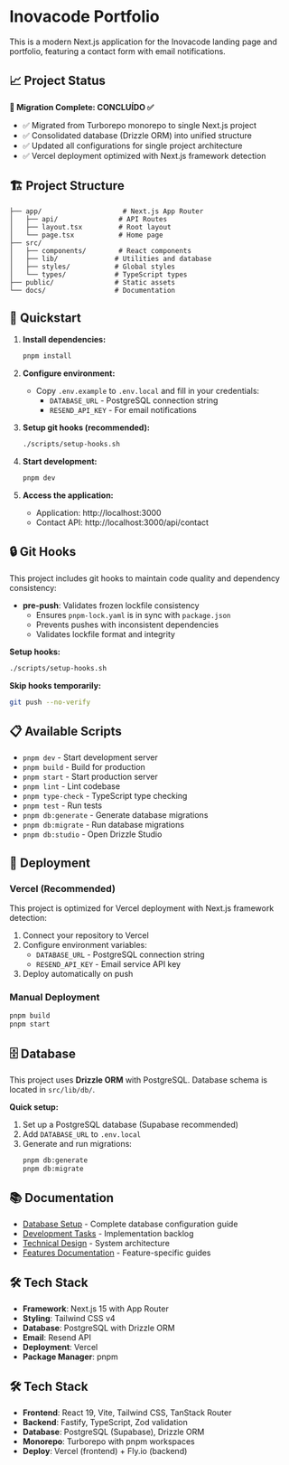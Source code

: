 # Inovacode Portfolio

This is a modern Next.js application for the Inovacode landing page and portfolio, featuring a contact form with email notifications.

## 📈 Project Status

**🎯 Migration Complete: CONCLUÍDO ✅**

-   ✅ Migrated from Turborepo monorepo to single Next.js project
-   ✅ Consolidated database (Drizzle ORM) into unified structure
-   ✅ Updated all configurations for single project architecture
-   ✅ Vercel deployment optimized with Next.js framework detection

## 🏗️ Project Structure

```
├── app/                    # Next.js App Router
│   ├── api/               # API Routes
│   ├── layout.tsx         # Root layout
│   └── page.tsx           # Home page
├── src/
│   ├── components/        # React components
│   ├── lib/              # Utilities and database
│   ├── styles/           # Global styles
│   └── types/            # TypeScript types
├── public/               # Static assets
└── docs/                 # Documentation
```

## 🚀 Quickstart

1. **Install dependencies:**

    ```bash
    pnpm install
    ```

2. **Configure environment:**

    - Copy `.env.example` to `.env.local` and fill in your credentials:
        - `DATABASE_URL` - PostgreSQL connection string
        - `RESEND_API_KEY` - For email notifications

3. **Setup git hooks (recommended):**

    ```bash
    ./scripts/setup-hooks.sh
    ```

4. **Start development:**

    ```bash
    pnpm dev
    ```

5. **Access the application:**
    - Application: http://localhost:3000
    - Contact API: http://localhost:3000/api/contact

## 🔒 Git Hooks

This project includes git hooks to maintain code quality and dependency consistency:

-   **pre-push**: Validates frozen lockfile consistency
    -   Ensures `pnpm-lock.yaml` is in sync with `package.json`
    -   Prevents pushes with inconsistent dependencies
    -   Validates lockfile format and integrity

**Setup hooks:**

```bash
./scripts/setup-hooks.sh
```

**Skip hooks temporarily:**

```bash
git push --no-verify
```

## 📋 Available Scripts

-   `pnpm dev` - Start development server
-   `pnpm build` - Build for production
-   `pnpm start` - Start production server
-   `pnpm lint` - Lint codebase
-   `pnpm type-check` - TypeScript type checking
-   `pnpm test` - Run tests
-   `pnpm db:generate` - Generate database migrations
-   `pnpm db:migrate` - Run database migrations
-   `pnpm db:studio` - Open Drizzle Studio

## 🚀 Deployment

### Vercel (Recommended)

This project is optimized for Vercel deployment with Next.js framework detection:

1. Connect your repository to Vercel
2. Configure environment variables:
    - `DATABASE_URL` - PostgreSQL connection string
    - `RESEND_API_KEY` - Email service API key
3. Deploy automatically on push

### Manual Deployment

```bash
pnpm build
pnpm start
```

## 🗄️ Database

This project uses **Drizzle ORM** with PostgreSQL. Database schema is located in `src/lib/db/`.

**Quick setup:**

1. Set up a PostgreSQL database (Supabase recommended)
2. Add `DATABASE_URL` to `.env.local`
3. Generate and run migrations:
    ```bash
    pnpm db:generate
    pnpm db:migrate
    ```

## 📚 Documentation

-   [Database Setup](./docs/setup-database.md) - Complete database configuration guide
-   [Development Tasks](./docs/development/tasks.md) - Implementation backlog
-   [Technical Design](./docs/development/technical_design.md) - System architecture
-   [Features Documentation](./docs/features/) - Feature-specific guides

## 🛠️ Tech Stack

-   **Framework**: Next.js 15 with App Router
-   **Styling**: Tailwind CSS v4
-   **Database**: PostgreSQL with Drizzle ORM
-   **Email**: Resend API
-   **Deployment**: Vercel
-   **Package Manager**: pnpm

## 🛠️ Tech Stack

-   **Frontend**: React 19, Vite, Tailwind CSS, TanStack Router
-   **Backend**: Fastify, TypeScript, Zod validation
-   **Database**: PostgreSQL (Supabase), Drizzle ORM
-   **Monorepo**: Turborepo with pnpm workspaces
-   **Deploy**: Vercel (frontend) + Fly.io (backend)
